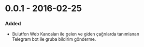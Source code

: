 ﻿# 0.0.1 - 2016-02-25
### Added
* Bulutfon Web Kancaları ile gelen ve giden çağrılarda tanımlanan Telegram bot ile gruba bildirim gönderme.
